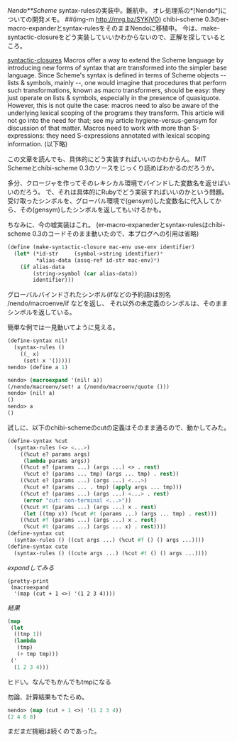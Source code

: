 *Nendo**Scheme* syntax-rulesの実装中。難航中。
オレ処理系の*[Nendo*]についての開発メモ。
 ##(img-m http://mrg.bz/SYKjVO)
chibi-scheme 0.3のer-macro-expanderとsyntax-rulesをそのままNendoに移植中。
今は、make-syntactic-closureをどう実装していいかわからないので、正解を探しているところ。

 [syntactic-closures](http://community.schemewiki.org/?syntactic-closures)
 Macros offer a way to extend the Scheme language by introducing new
 forms of syntax that are transformed into the simpler base
 language. Since Scheme's syntax is defined in terms of Scheme objects
 -- lists & symbols, mainly --, one would imagine that procedures that
 perform such transformations, known as macro transformers, should be
 easy: they just operate on lists & symbols, especially in the presence
 of quasiquote. However, this is not quite the case: macros need to
 also be aware of the underlying lexical scoping of the programs they
 transform. This article will not go into the need for that; see my
 article hygiene-versus-gensym for discussion of that matter. Macros
 need to work with more than S-expressions: they need S-expressions
 annotated with lexical scoping information.
 (以下略)

この文章を読んでも、具体的にどう実装すればいいのかわからん。
MIT Schemeとchibi-scheme 0.3のソースをじっくり読めばわかるのだろうか。

多分、クロージャを作ってそのレキシカル環境でバインドした変数名を返せばいいのだろう。
で、それは具体的にRubyでどう実装すればいいのかという問題。
受け取ったシンボルを、グローバル環境で(gensym)した変数名に代入してから、その(gensym)したシンボルを返してもいけるかも。

ちなみに、今の嘘実装はこれ。
(er-macro-expanederとsyntax-rulesはchibi-scheme 0.3のコードそのまま動いたので、本ブログへの引用は省略)
```lisp
(define (make-syntactic-closure mac-env use-env identifier)
  (let* (*id-str     (symbol->string identifier)*
         *alias-data (assq-ref id-str mac-env)*)
    (if alias-data
        (string->symbol (car alias-data))
        identifier)))
```
グローバルバインドされたシンボル(ifなどの予約語)は別名 /nendo/macroenve/if などを返し、
それ以外の未定義のシンボルは、そのままシンボルを返している。

簡単な例では一見動いてように見える。
```lisp
(define-syntax nil!
  (syntax-rules ()
    ((_ x)
     (set! x '()))))
nendo> (define a 1)

nendo> (macroexpand '(nil! a))
(/nendo/macroenv/set! a (/nendo/macroenv/quote ()))
nendo> (nil! a)
()
nendo> a
()
```

試しに、以下のchibi-schemeのcutの定義はそのまま通るので、動かしてみた。
```lisp
(define-syntax %cut
  (syntax-rules (<> <...>)
    ((%cut e? params args)
     (lambda params args))
    ((%cut e? (params ...) (args ...) <> . rest)
     (%cut e? (params ... tmp) (args ... tmp) . rest))
    ((%cut e? (params ...) (args ...) <...>)
     (%cut e? (params ... . tmp) (apply args ... tmp)))
    ((%cut e? (params ...) (args ...) <...> . rest)
     (error "cut: non-terminal <...>"))
    ((%cut #t (params ...) (args ...) x . rest)
     (let ((tmp x)) (%cut #t (params ...) (args ... tmp) . rest)))
    ((%cut #f (params ...) (args ...) x . rest)
     (%cut #t (params ...) (args ... x) . rest))))
(define-syntax cut
  (syntax-rules () ((cut args ...) (%cut #f () () args ...))))
(define-syntax cute
  (syntax-rules () ((cute args ...) (%cut #t () () args ...))))
```

*expandしてみる*
```
(pretty-print
 (macroexpand
  '(map (cut + 1 <>) '(1 2 3 4))))
```

*結果*
```lisp
(map
 (let
  ((tmp 1))
  (lambda
   (tmp)
   (+ tmp tmp)))
 ('
  (1 2 3 4)))
```
ヒドい。なんでもかんでもtmpになる

勿論、計算結果もでたらめ。
```lisp
nendo> (map (cut + 1 <>) '(1 2 3 4))
(2 4 6 8)
```

まだまだ挑戦は続くのであった。
